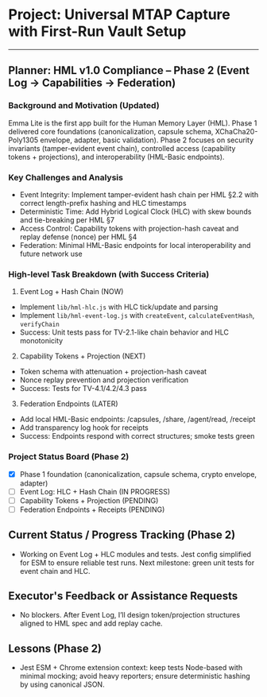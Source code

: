 # Project: Universal MTAP Capture with First-Run Vault Setup

---

## Planner: HML v1.0 Compliance – Phase 2 (Event Log → Capabilities → Federation)

### Background and Motivation (Updated)
Emma Lite is the first app built for the Human Memory Layer (HML). Phase 1 delivered core foundations (canonicalization, capsule schema, XChaCha20-Poly1305 envelope, adapter, basic validation). Phase 2 focuses on security invariants (tamper-evident event chain), controlled access (capability tokens + projections), and interoperability (HML-Basic endpoints).

### Key Challenges and Analysis
- Event Integrity: Implement tamper-evident hash chain per HML §2.2 with correct length-prefix hashing and HLC timestamps
- Deterministic Time: Add Hybrid Logical Clock (HLC) with skew bounds and tie-breaking per HML §7
- Access Control: Capability tokens with projection-hash caveat and replay defense (nonce) per HML §4
- Federation: Minimal HML-Basic endpoints for local interoperability and future network use

### High-level Task Breakdown (with Success Criteria)
1) Event Log + Hash Chain (NOW)
- Implement `lib/hml-hlc.js` with HLC tick/update and parsing
- Implement `lib/hml-event-log.js` with `createEvent`, `calculateEventHash`, `verifyChain`
- Success: Unit tests pass for TV-2.1-like chain behavior and HLC monotonicity

2) Capability Tokens + Projection (NEXT)
- Token schema with attenuation + projection-hash caveat
- Nonce replay prevention and projection verification
- Success: Tests for TV-4.1/4.2/4.3 pass

3) Federation Endpoints (LATER)
- Add local HML-Basic endpoints: /capsules, /share, /agent/read, /receipt
- Add transparency log hook for receipts
- Success: Endpoints respond with correct structures; smoke tests green

### Project Status Board (Phase 2)
- [x] Phase 1 foundation (canonicalization, capsule schema, crypto envelope, adapter)
- [ ] Event Log: HLC + Hash Chain (IN PROGRESS)
- [ ] Capability Tokens + Projection (PENDING)
- [ ] Federation Endpoints + Receipts (PENDING)

## Current Status / Progress Tracking (Phase 2)
- Working on Event Log + HLC modules and tests. Jest config simplified for ESM to ensure reliable test runs. Next milestone: green unit tests for event chain and HLC.

## Executor's Feedback or Assistance Requests
- No blockers. After Event Log, I’ll design token/projection structures aligned to HML spec and add replay cache.

## Lessons (Phase 2)
- Jest ESM + Chrome extension context: keep tests Node-based with minimal mocking; avoid heavy reporters; ensure deterministic hashing by using canonical JSON.

